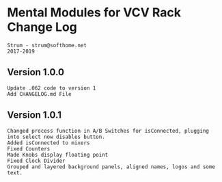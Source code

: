 # Mental Modules for VCV Rack Change Log

	Strum - strum@softhome.net
	2017-2019

## Version 1.0.0
	Update .062 code to version 1
	Add CHANGELOG.md File

## Version 1.0.1
	Changed process function in A/B Switches for isConnected, plugging into select now disables button.
	Added isConnected to mixers
	Fixed Counters
	Made Knobs display floating point
	Fixed Clock Divider
	Grouped and layered background panels, aligned names, logos and some text.
